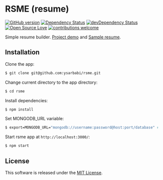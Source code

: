 
# RSME (resume)
[![GitHub version](https://badge.fury.io/gh/ysarbabi%2Frsme.svg)](https://badge.fury.io/gh/ysarbabi%2Frsme)
[![Dependency Status](https://david-dm.org/ysarbabi/rsme.svg)](https://david-dm.org/ysarbabi/rsme)
[![devDependency Status](https://david-dm.org/ysarbabi/rsme/dev-status.svg)](https://david-dm.org/ysarbabi/rsme#info=devDependencies)
[![Open Source Love](https://badges.frapsoft.com/os/mit/mit.svg?v=102)](https://github.com/ellerbrock/open-source-badge/)
[![contributions welcome](https://img.shields.io/badge/contributions-welcome-brightgreen.svg?style=flat)](https://github.com/ysarbabi/rsme/)

Simple resume builder. [Project demo](https://rsme.herokuapp.com/) and [Sample resume](https://rsme.herokuapp.com/ysarbabi).


## Installation

Clone the app:

```bash
$ git clone git@github.com:ysarbabi/rsme.git
```

Change current directory to the app directory:

```bash
$ cd rsme
```

Install dependencies:

```bash
$ npm install
```

Set MONGODB_URL variable:

```bash
$ export=MONGODB_URL="mongodb://username:password@host:port/database" # Replace your mongodb url.
```

Start rsme app at `http://localhost:3000/`:

```bash
$ npm start
```

## License
This software is released under the [MIT License](https://github.com/ysarbabi/rsme/blob/master/LICENSE).
